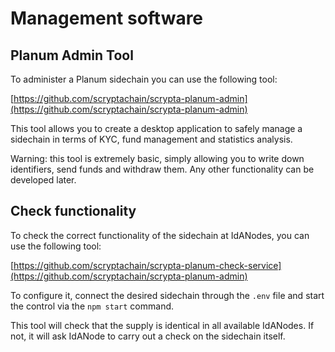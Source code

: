 # Management software

## Planum Admin Tool
To administer a Planum sidechain you can use the following tool:

[https://github.com/scryptachain/scrypta-planum-admin](https://github.com/scryptachain/scrypta-planum-admin)

This tool allows you to create a desktop application to safely manage a sidechain in terms of KYC, fund management and statistics analysis.

Warning: this tool is extremely basic, simply allowing you to write down identifiers, send funds and withdraw them. Any other functionality can be developed later.

## Check functionality

To check the correct functionality of the sidechain at IdANodes, you can use the following tool:

[https://github.com/scryptachain/scrypta-planum-check-service](https://github.com/scryptachain/scrypta-planum-admin)

To configure it, connect the desired sidechain through the `.env` file and start the control via the `npm start` command.

This tool will check that the supply is identical in all available IdANodes. If not, it will ask IdANode to carry out a check on the sidechain itself.